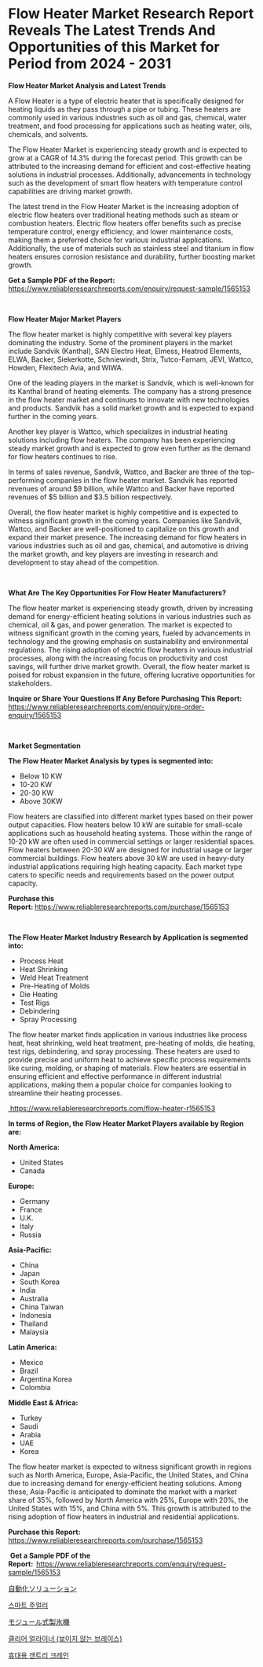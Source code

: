 <p><h1>Flow Heater Market Research Report Reveals The Latest Trends And Opportunities of this Market for Period from 2024 - 2031</h1></p><p><strong>Flow Heater Market Analysis and Latest Trends</strong></p>
<p><p>A Flow Heater is a type of electric heater that is specifically designed for heating liquids as they pass through a pipe or tubing. These heaters are commonly used in various industries such as oil and gas, chemical, water treatment, and food processing for applications such as heating water, oils, chemicals, and solvents.</p><p>The Flow Heater Market is experiencing steady growth and is expected to grow at a CAGR of 14.3% during the forecast period. This growth can be attributed to the increasing demand for efficient and cost-effective heating solutions in industrial processes. Additionally, advancements in technology such as the development of smart flow heaters with temperature control capabilities are driving market growth.</p><p>The latest trend in the Flow Heater Market is the increasing adoption of electric flow heaters over traditional heating methods such as steam or combustion heaters. Electric flow heaters offer benefits such as precise temperature control, energy efficiency, and lower maintenance costs, making them a preferred choice for various industrial applications. Additionally, the use of materials such as stainless steel and titanium in flow heaters ensures corrosion resistance and durability, further boosting market growth.</p></p>
<p><strong>Get a Sample PDF of the Report:&nbsp;</strong> <a href="https://www.reliableresearchreports.com/enquiry/request-sample/1565153">https://www.reliableresearchreports.com/enquiry/request-sample/1565153</a></p>
<p>&nbsp;</p>
<p><strong>Flow Heater Major Market Players</strong></p>
<p><p>The flow heater market is highly competitive with several key players dominating the industry. Some of the prominent players in the market include Sandvik (Kanthal), SAN Electro Heat, Elmess, Heatrod Elements, ELWA, Backer, Siekerkotte, Schniewindt, Strix, Tutco-Farnam, JEVI, Wattco, Howden, Flexitech Avia, and WIWA.</p><p>One of the leading players in the market is Sandvik, which is well-known for its Kanthal brand of heating elements. The company has a strong presence in the flow heater market and continues to innovate with new technologies and products. Sandvik has a solid market growth and is expected to expand further in the coming years.</p><p>Another key player is Wattco, which specializes in industrial heating solutions including flow heaters. The company has been experiencing steady market growth and is expected to grow even further as the demand for flow heaters continues to rise.</p><p>In terms of sales revenue, Sandvik, Wattco, and Backer are three of the top-performing companies in the flow heater market. Sandvik has reported revenues of around $9 billion, while Wattco and Backer have reported revenues of $5 billion and $3.5 billion respectively.</p><p>Overall, the flow heater market is highly competitive and is expected to witness significant growth in the coming years. Companies like Sandvik, Wattco, and Backer are well-positioned to capitalize on this growth and expand their market presence. The increasing demand for flow heaters in various industries such as oil and gas, chemical, and automotive is driving the market growth, and key players are investing in research and development to stay ahead of the competition.</p></p>
<p>&nbsp;</p>
<p><strong>What Are The Key Opportunities For Flow Heater Manufacturers?</strong></p>
<p><p>The flow heater market is experiencing steady growth, driven by increasing demand for energy-efficient heating solutions in various industries such as chemical, oil & gas, and power generation. The market is expected to witness significant growth in the coming years, fueled by advancements in technology and the growing emphasis on sustainability and environmental regulations. The rising adoption of electric flow heaters in various industrial processes, along with the increasing focus on productivity and cost savings, will further drive market growth. Overall, the flow heater market is poised for robust expansion in the future, offering lucrative opportunities for stakeholders.</p></p>
<p><strong>Inquire or Share Your Questions If Any Before Purchasing This Report:</strong> <a href="https://www.reliableresearchreports.com/enquiry/pre-order-enquiry/1565153">https://www.reliableresearchreports.com/enquiry/pre-order-enquiry/1565153</a></p>
<p>&nbsp;</p>
<p><strong>Market Segmentation</strong></p>
<p><strong>The Flow Heater Market Analysis by types is segmented into:</strong></p>
<p><ul><li>Below 10 KW</li><li>10-20 KW</li><li>20-30 KW</li><li>Above 30KW</li></ul></p>
<p><p>Flow heaters are classified into different market types based on their power output capacities. Flow heaters below 10 kW are suitable for small-scale applications such as household heating systems. Those within the range of 10-20 kW are often used in commercial settings or larger residential spaces. Flow heaters between 20-30 kW are designed for industrial usage or larger commercial buildings. Flow heaters above 30 kW are used in heavy-duty industrial applications requiring high heating capacity. Each market type caters to specific needs and requirements based on the power output capacity.</p></p>
<p><strong>Purchase this Report:&nbsp;</strong><a href="https://www.reliableresearchreports.com/purchase/1565153">https://www.reliableresearchreports.com/purchase/1565153</a></p>
<p>&nbsp;</p>
<p><strong>The Flow Heater Market Industry Research by Application is segmented into:</strong></p>
<p><ul><li>Process Heat</li><li>Heat Shrinking</li><li>Weld Heat Treatment</li><li>Pre-Heating of Molds</li><li>Die Heating</li><li>Test Rigs</li><li>Debindering</li><li>Spray Processing</li></ul></p>
<p><p>The flow heater market finds application in various industries like process heat, heat shrinking, weld heat treatment, pre-heating of molds, die heating, test rigs, debindering, and spray processing. These heaters are used to provide precise and uniform heat to achieve specific process requirements like curing, molding, or shaping of materials. Flow heaters are essential in ensuring efficient and effective performance in different industrial applications, making them a popular choice for companies looking to streamline their heating processes.</p></p>
<p><a href="https://www.reliableresearchreports.com/flow-heater-r1565153">&nbsp;https://www.reliableresearchreports.com/flow-heater-r1565153</a></p>
<p><strong>In terms of Region, the Flow Heater Market Players available by Region are:</strong></p>
<p>
    <p> <strong> North America: </strong>
        <ul>
            <li>United States</li>
            <li>Canada</li>
        </ul>
        </p> 
    <p> <strong> Europe: </strong>
        <ul>
            <li>Germany</li>
            <li>France</li>
            <li>U.K.</li>
            <li>Italy</li>
            <li>Russia</li>
        </ul>
        </p> 
    <p> <strong> Asia-Pacific: </strong>
        <ul>
            <li>China</li>
            <li>Japan</li>
            <li>South Korea</li>
            <li>India</li>
            <li>Australia</li>
            <li>China Taiwan</li>
            <li>Indonesia</li>
            <li>Thailand</li>
            <li>Malaysia</li>
        </ul>
        </p> 
    <p> <strong> Latin America: </strong>
        <ul>
            <li>Mexico</li>
            <li>Brazil</li>
            <li>Argentina Korea</li>
            <li>Colombia</li>
        </ul>
        </p> 
    <p> <strong> Middle East & Africa: </strong>
        <ul>
            <li>Turkey</li>
            <li>Saudi</li>
            <li>Arabia</li>
            <li>UAE</li>
            <li>Korea</li>
        </ul>
    </p>
    </p>
<p><p>The flow heater market is expected to witness significant growth in regions such as North America, Europe, Asia-Pacific, the United States, and China due to increasing demand for energy-efficient heating solutions. Among these, Asia-Pacific is anticipated to dominate the market with a market share of 35%, followed by North America with 25%, Europe with 20%, the United States with 15%, and China with 5%. This growth is attributed to the rising adoption of flow heaters in industrial and residential applications.</p></p>
<p><strong>Purchase this Report: </strong><a href="https://www.reliableresearchreports.com/purchase/1565153">https://www.reliableresearchreports.com/purchase/1565153</a></p>
<p>&nbsp;<strong>Get a Sample PDF of the Report:&nbsp;&nbsp;</strong><a href="https://www.reliableresearchreports.com/enquiry/request-sample/1565153">https://www.reliableresearchreports.com/enquiry/request-sample/1565153</a></p>
<p><strong></strong></p>
<p><p><a href="https://medium.com/@baileeupton1902/%E3%82%AA%E3%83%BC%E3%83%88%E3%83%A1%E3%83%BC%E3%82%B7%E3%83%A7%E3%83%B3%E3%82%BD%E3%83%AA%E3%83%A5%E3%83%BC%E3%82%B7%E3%83%A7%E3%83%B3%E5%B8%82%E5%A0%B4-2031%E5%B9%B4%E3%81%BE%E3%81%A7%E3%81%AE%E6%88%90%E5%8A%9F%E3%82%92%E5%8F%8E%E3%82%81%E3%82%8B%E3%83%93%E3%82%B8%E3%83%8D%E3%82%B9%E6%88%A6%E7%95%A5%E3%81%AE%E9%8D%B5-93cef9a1a7e9">自動化ソリューション</a></p><p><a href="https://medium.com/@hershelkris/%EC%A7%80%EB%8A%A5%ED%98%95-%EC%A3%BC%EC%96%BC%EB%A6%AC-%EC%8B%9C%EC%9E%A5-%EC%A7%80%ED%91%9C-%ED%95%B4%EB%8F%85-%EC%8B%9C%EC%9E%A5-%EC%A0%90%EC%9C%A0%EC%9C%A8-%ED%8A%B8%EB%A0%8C%EB%93%9C-%EB%B0%8F-%EC%84%B1%EC%9E%A5-%ED%8C%A8%ED%84%B4-26d4586e6acd">스마트 주얼리</a></p><p><a href="https://github.com/EmoryYundt1935/Market-Research-Report-List-1/blob/main/312542626740.md">モジュール式製氷機</a></p><p><a href="https://github.com/TimmyMann6767/Market-Research-Report-List-1/blob/main/515726424751.md">클리어 얼라이너 (보이지 않는 브레이스)</a></p><p><a href="https://medium.com/@costelcaramitru2022/%ED%9C%B4%EB%8C%80%EC%9A%A9-%EA%B0%80%EB%8A%90%ED%8B%B0-%ED%81%AC%EB%A0%88%EC%9D%B8-%EC%8B%9C%EC%9E%A5-%EA%B7%9C%EB%AA%A8-%EC%8B%9C%EC%9E%A5-%EC%A0%84%EB%A7%9D-%EB%B0%8F-%EC%8B%9C%EC%9E%A5-%EC%98%88%EC%B8%A1-2024%EB%85%84%EB%B6%80%ED%84%B0-2031%EB%85%84-e1f32fee3873">휴대용 갠트리 크레인</a></p></p>